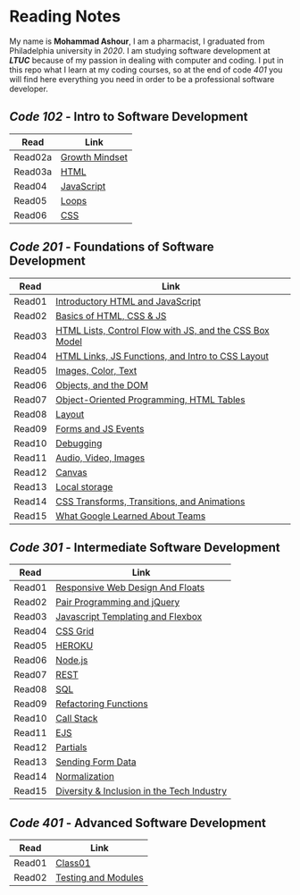 # Reading Notes

My name is **Mohammad Ashour**, I am a pharmacist, I graduated from Philadelphia university in *2020*.
I am studying software development at ***LTUC*** because of my passion in dealing with computer and coding.
I put in this repo what I learn at my coding courses, so at the end of code *401* you will find here everything you need in order to be a professional software developer.

## *Code 102* - Intro to Software Development

|Read       |Link       |
|-----------|-----------|
|Read02a    |[Growth Mindset](102/Lab02a.md)|
|Read03a    |[HTML](102/Read03a.md)|
|Read04     |[JavaScript](102/Read04.md)|
|Read05     |[Loops](102/Read05.md)
|Read06     |[CSS](102/Read06.md)|

## *Code 201* - Foundations of Software Development

|Read       |Link       |
|-----------|-----------|
|Read01     |[Introductory HTML and JavaScript](201/Read01.md)|
|Read02     |[Basics of HTML, CSS & JS](201/Read02.md)|
|Read03     |[HTML Lists, Control Flow with JS, and the CSS Box Model](201/Read03.md)|
|Read04     |[HTML Links, JS Functions, and Intro to CSS Layout](201/Read04.md)|
|Read05     |[Images, Color, Text](201/Read05.md)|
|Read06     |[Objects, and the DOM](201/Read06.md)|
|Read07     |[Object-Oriented Programming, HTML Tables](201/Read07.md)|
|Read08     |[Layout](201/Read08.md)|
|Read09     |[Forms and JS Events](201/Read09.md)|
|Read10     |[Debugging](201/Read10.md)|
|Read11     |[Audio, Video, Images](201/Read11.md)|
|Read12     |[Canvas](201/Read12.md)|
|Read13     |[Local storage](201/Read13.md)|
|Read14     |[CSS Transforms, Transitions, and Animations](201/Read14.md)|
|Read15     |[What Google Learned About Teams](201/Read15.md)|

## *Code 301* - Intermediate Software Development

|Read       |Link          |
|-----------|--------------|
|Read01     |[Responsive Web Design And Floats](301/Read01.md)|
|Read02     |[Pair Programming and jQuery](301/Read02.md)|
|Read03     |[Javascript Templating and Flexbox](301/Read03.md)|
|Read04     |[CSS Grid](301/Read04.md)|
|Read05     |[HEROKU](301/Read05.md)|
|Read06     |[Node.js](301/Read06.md)|
|Read07     |[REST](301/Read07.md)|
|Read08     |[SQL](301/Read08.md)|
|Read09     |[Refactoring Functions](301/Read09.md)|
|Read10     |[Call Stack](301/Read10.md)|
|Read11     |[EJS](301/Read11.md)|
|Read12     |[Partials](301/Read12.md)|
|Read13     |[Sending Form Data](301/Read13.md)|
|Read14     |[Normalization](301/Read14.md)|
|Read15     |[Diversity & Inclusion in the Tech Industry](301/Read15.md)|

## *Code 401* - Advanced Software Development

|Read       |Link          |
|-----------|--------------|
|Read01     |[Class01](401/Read01)|
|Read02     |[Testing and Modules](401/Read02)|
